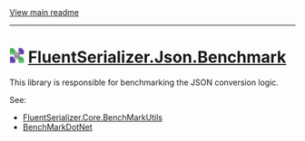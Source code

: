 ﻿[//]: # (Header)

<a href="https://github.com/Marvin-Brouwer/FluentSerializer#readme">
	View main readme
</a><hr/>
<h1>
	<img alt="icon" width="26" height="26"
		src="https://github.com/Marvin-Brouwer/FluentSerializer/raw/main/doc/logo/Logo.json.optimized.svg" />
	<a href="https://github.com/Marvin-Brouwer/FluentSerializer/src/FluentSerializer.Json.Benchmark/Readme.md#readme">
		FluentSerializer.Json.Benchmark
	</a>
</h1>

[//]: # (Body)

This library is responsible for benchmarking the JSON conversion logic.  

See: 
- [FluentSerializer.Core.BenchMarkUtils](https://github.com/Marvin-Brouwer/FluentSerializer/src/FluentSerializer.Core.BenchMarkUtils/Readme.md#readme)
- [BenchMarkDotNet](https://github.com/dotnet/BenchmarkDotNet#readme)